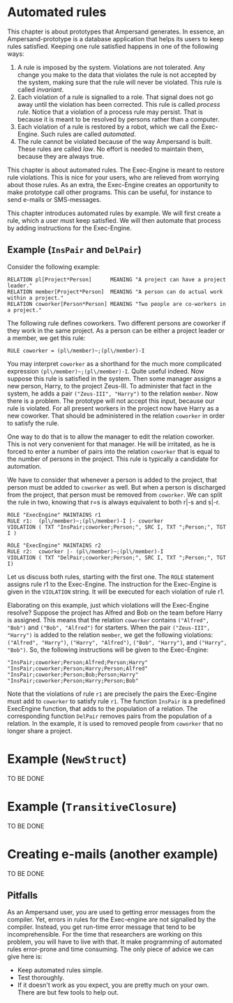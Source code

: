 # Automated rules
This chapter is about prototypes that Ampersand generates. In essence, an Ampersand-prototype is a database application that helps its users to keep rules satisfied. Keeping one rule satisfied happens in one of the following ways:
1. A rule is imposed by the system. Violations are not tolerated. Any change you make to the data that violates the rule is not accepted by the system, making sure that the rule will never be violated. This rule is called *invariant*.
2. Each violation of a rule is signalled to a role. That signal does not go away until the violation has been corrected. This rule is called *process rule*. Notice that a violation of a process rule may persist. That is because it is meant to be resolved by persons rather than a computer.
3. Each violation of a rule is restored by a robot, which we call the Exec-Engine. Such rules are called *automated*.
4. The rule cannot be violated because of the way Ampersand is built. These rules are called *law*. No effort is needed to maintain them, because they are always true.

This chapter is about automated rules. The Exec-Engine is meant to restore rule violations. This is nice for your users, who are relieved from worrying about those rules. As an extra, the Exec-Engine creates an opportunity to make prototype call other programs. This can be useful, for instance to send e-mails or SMS-messages.

This chapter introduces automated rules by example. We will first create a rule, which a user must keep satisfied. We will then automate that process by adding instructions for the Exec-Engine.

## Example (`InsPair` and `DelPair`)
Consider the following example:

    RELATION pl[Project*Person]      MEANING "A project can have a project leader."
    RELATION member[Project*Person]  MEANING "A person can do actual work within a project."
    RELATION coworker[Person*Person] MEANING "Two people are co-workers in a project."
    
The following rule defines coworkers. Two different persons are coworker if they work in the same project. As a person can be either a project leader or a member, we get this rule:

    RULE coworker = (pl\/member)~;(pl\/member)-I

You may interpret `coworker` as a shorthand for the much more complicated expression `(pl\/member)~;(pl\/member)-I`. Quite useful indeed. Now suppose this rule is satisfied in the system. Then some manager assigns a new person, Harry, to the project Zeus-III. To administer that fact in the system, he adds a pair `("Zeus-III", "Harry")` to the relation `member`. Now there is a problem. The prototype will not accept this input, because our rule is violated. For all present workers in the project now have Harry as a new coworker. That should be administered in the relation `coworker` in order to satisfy the rule.

One way to do that is to allow the manager to edit the relation coworker. This is not very convenient for that manager. He will be irritated, as he is forced to enter a number of pairs into the relation `coworker` that is equal to the number of persons in the project. This rule is typically a candidate for automation.

We have to consider that whenever a person is added to the project, that person must be added to `coworker` as well. But when a person is discharged from the project, that person must be removed from `coworker`. We can split the rule in two, knowing that r=s is always equivalent to both r|-s and s|-r.

    ROLE "ExecEngine" MAINTAINS r1
    RULE r1:  (pl\/member)~;(pl\/member)-I |- coworker
    VIOLATION ( TXT "InsPair;coworker;Person;", SRC I, TXT ";Person;", TGT I )
    
    ROLE "ExecEngine" MAINTAINS r2
    RULE r2:  coworker |- (pl\/member)~;(pl\/member)-I
    VIOLATION ( TXT "DelPair;coworker;Person;", SRC I, TXT ";Person;", TGT I)

Let us discuss both rules, starting with the first one. The `ROLE` statement assigns rule r1 to the Exec-Engine. The instruction for the Exec-Engine is given in the `VIOLATION` string. It will be executed for each violation of rule r1.

Elaborating on this example, just which violations will the Exec-Engine resolve? Suppose the project has Alfred and Bob on the team before Harry is assigned. This means that the relation `coworker` contains `("Alfred", "Bob")` and `("Bob", "Alfred")` for starters. When the pair `("Zeus-III", "Harry")` is added to the relation `member`, we get the following violations: `("Alfred", "Harry")`, `("Harry", "Alfred")`, `("Bob", "Harry")`, and `("Harry", "Bob")`. So, the following instructions will be given to the Exec-Engine:

    "InsPair;coworker;Person;Alfred;Person;Harry"
    "InsPair;coworker;Person;Harry;Person;Alfred"
    "InsPair;coworker;Person;Bob;Person;Harry"
    "InsPair;coworker;Person;Harry;Person;Bob"

Note that the violations of rule `r1` are precisely the pairs the Exec-Engine must add to `coworker` to satisfy rule `r1`.
The function `InsPair` is a predefined ExecEngine function, that adds to the population of a relation. The corresponding function `DelPair` removes pairs from the population of a relation. In the example, it is used to removed people from `coworker` that no longer share a project.

# Example (`NewStruct`)
TO BE DONE
# Example (`TransitiveClosure`)
TO BE DONE
# Creating e-mails (another example)
TO BE DONE

## Pitfalls
As an Ampersand user, you are used to getting error messages from the compiler. Yet, errors in rules for the Exec-engine are not signalled by the compiler. Instead, you get run-time error message that tend to be incomprehensible. For the time that researchers are working on this problem, you will have to live with that. It make programming of automated rules error-prone and time consuming. The only piece of advice we can give here is:
- Keep automated rules simple.
- Test thoroughly.
- If it doesn't work as you expect, you are pretty much on your own. There are but few tools to help out.

